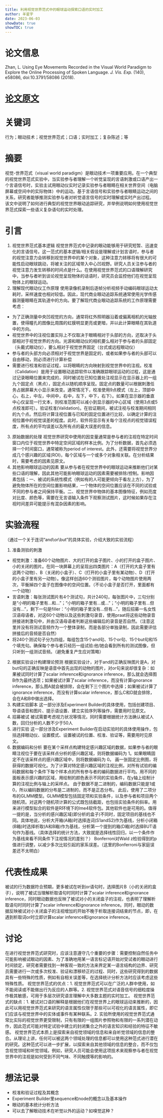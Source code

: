 ```yaml
---
title: 利用视觉世界范式中的眼球运动探索口语的实时加工
author: 羊星宇
date: 2023-06-03
showDate: true
showTOC: true
---
```

# 论文信息
Zhan, L. Using Eye Movements Recorded in the Visual World Paradigm to Explore the Online Processing of Spoken Language. <em>J. Vis. Exp.</em> (140), e58086, doi:10.3791/58086 (2018).
# [论文原文](Source_Files/2023-6-3-YXY.pdf)
# 关键词
行为；眼动技术；视觉世界范式；口语；实时加工；复杂陈述；等
# 摘要
视觉-世界范式（visual world paradigm）是眼动技术一项重要应用。在一个典型的视觉世界范式实验中，当实验参与者理解一个听觉呈现的言语刺激或口语产出一个言语信号时，实验主试用眼动仪实时记录实验参与者眼睛在相关世界空间（电脑屏幕或空间中的实际物体）中的运动。基于言语信号和实验参与者眼睛运动之间的关系，研究者能够推测实验参与者对听觉语言信号的实时理解或实时产出过程。
该文中说明了如何进行典型的视觉世界眼动追踪研究，并举例说明如何使用视觉世界范式探索一些语义复杂语句的实时处理。
# 引言
1. 视觉世界范式基本逻辑
视觉世界范式中记录的眼动能够用于研究短暂、迅速变化的言语信号。这一范式的基本逻辑/相关假设是理解或计划言语时，参与者的视觉注意力会转移到视觉世界中的某个对象，这种注意力转移将有很大的可能性启动眼球跳动，将被关注的区域带入中心凹视野。研究人员关注参与者的视觉注意力发生转移的时间点是什么。在使用视觉世界范式的口语理解研究中，当参与者听到谈论视觉呈现物体的话语时，研究员会监控他们在视觉呈现物体上的眼球运动。
2. 理解现代眼动仪工作原理
使用录像机录制后逐帧分析视频手动编码眼球运动太耗时，采样速度也相对较低。因此，现代商业眼动追踪系统通常使用光学传感器测量眼睛在其轨道中的方向。要了解现代商业眼动追踪系统的工作原理需要考虑：
* 为了正确测量中央凹视觉的方向，通常将红外照明器沿着或偏离相机的光轴放置，使得瞳孔的图像比周围的虹膜明显更亮或更暗，并以此计算眼睛在其轨道中的方向。
* 视觉世界中的注视位置实际上不仅取决于眼睛相对于头部的方向，还取决于头部相对于视觉世界的方向。光源和眼动仪的相机要么相对于参与者的头部固定（头戴式眼动仪），要么相对于视觉世界固定（台式或远程眼动仪）
* 参与者的头部方向必须相对于视觉世界是固定的，或者如果参与者的头部可以自由移动，则必须进行计算补偿
* 需要进行校准和验证过程，以将眼睛的方向映射到视觉世界中的注视。校准（Calidation）是用于设置眼动追踪软件以准确跟踪眼球运动的过程，这是通过记录眼睛位置来完成的，同时被试在已知位置处注视显示在显示器上的一组九个固定点（黑点），固定点以随机顺序呈现。固定点的数量可以根据刺激任务占据屏幕大小显示来改变。通常情况下，校准使用9点模式（左上，顶部中心，右上，中左，中间中，右中，左下，中下，右下）。如果在显示器的垂直中心仅呈现一行文本，则校准范围可以减小到显示器的中心区域（使用3点或5点校准即可）。验证校准(Validation)。在验证期间，被试注视与校准期间相同的九个点。然后将计算注视位置与已知的固定位置进行比较，以确定计算的注视位置中的视觉误差的程度。此时，软件将显示有关每个注视点的视觉错误程度，所有点的平均误差以及所有点的最大误差的信息。
3. 原始数据的处理
视觉世界研究中使用的因变量通常是参与者的注视在特定时间窗口内位于视觉世界中特定空间区域的样本比例。为了分析数据，首先必须选择一个时间窗口，通常被称为period of interest。此外，还需要将视觉世界分成几个感兴趣的区域(ROI)，每个区域与一个或多个对象相关联。在分析结果时，需要考虑的因素见原文。
4. 其他影响眼球运动的因素
要从参与者在视觉世界中的眼球运动来推断他们对某些口语的理解，因此其他可能影响眼球运动的因素需要被排除/控制。影响因素包括：一、被试的系统性模式（例如有的人可能更倾向于看左上方），为了避免物体所在的空间位置影响结果，一个物体的空间位置应该在不同的试验或不同的参与者之间保持平衡。二、视觉世界中物体的基本图像特征，例如亮度对比度、颜色等，需要在无言语输入条件下观察测试图片，这时候如果存在注视时间差异可能提示有混杂因素的影响。
# 实验流程
（通过一个关于连词“and\or\but”的具体实验，介绍大致的实验流程）
1. 准备测验的刺激
* 视觉刺激：准备60个动物图片、大的打开的盒子图片、小的打开的盒子图片、小的关闭的图片。在同一块屏幕上的呈现出四类图片：A（打开的大盒子里有这两个动物）、B（关闭的小盒子）、C（打开的小盒子里有某动物）、D（打开的小盒子里有另一动物）。像这样创造60个测验图片，每个动物图片使用两次，平衡掉四个盒子在图像中的空间位置。（不论小盒子是否打开，里面都有一个动物）
* 言语刺激：每张测试图片有4个测试句，共计240句，每张图片中，三句分别是“小明的箱子里有...和...”；“小明的箱子里有...或...”；“小明的箱子里有...但没有...”，剩下一句是filler：“小明的箱子里没有...但有...”，随后招募一名女性汉语母语者，对这60个动物以及这些刺激句录音，使用praat将这些动物录音拼接进刺激句中，并由汉语母语者判断这些编辑后的录音是否自然。（注意这里并没有将测试音频作为一个整体录制，而是各部分单独录制，因此需要评估拼接后的音频是否自然）
* 将240个测试句子分为四组，每组包含15个and句、15个or句、15个but句和15个填充句。确保每个参与者只经历一组试验:他/她会看到所有的测试图像，但只听到一组测试音频。（避免重复产生应对策略）
2. 根据实验设计构建理论预测
根据实验设计，对于and的正确反映图片是A，对but句的正确反映是语音中首先出现的动物的图片，对or句来说却很复杂：如果被试同时计算了scalar inference和ignorance inference，那么就会选择图B作为最终选项；如果被试计算了scalar inference，而没有计算ignorance inference，那么图A就会被排除，会在剩下三个图片中选择；如果被试计算了ignorance inference，而没有计算scalar inference，那么C和D就会排除，会在A和B中做出选择。
3. 构建实验脚本
这一部分涉及Experiment Builder的具体使用，包括创建项目、导语语音和图片、提示语设置、建立实验序列等操作，需要用时见原文。
4. 招募被试
被试需要考虑视力状况等情况，同时需要根据统计方法确认被试人数，回归分析的人数不少于50人
5. 进行实验
这一部分涉及Experiment Builder在启动实验时的具体使用操作，包括选择眼动仪、设置模式、设置被试的位置、校准、验证等，需要用时见原文。
6. 数据编码和分析
要在某个采样点构建特定感兴趣区域的数据，如果参与者的眼睛注视位于要在该采样点分析的感兴趣区域，则将数据编码为 1。如果眼睛固定不在该采样点的感兴趣区域中，则将数据编码为 0。
画一张固定比例图，将获得的数据可视化。为了计算对特定感兴趣区域的注视比例，对所有试验的编码数据和每个条件下每个样本点的所有参与者的编码数据进行平均。用不同的面板表示感兴趣的区域，用绘制的颜色表示不同的实验条件，在y轴上绘制计算的注视比例与轴上的采样点。
由于数据不是二进制的，编码数据只能是1或0，所以编码数据的分布是二进制的，而不是正态分布。
此后，使用了二项分布的GLMM模型。GLMM模型包括固定项和实验条件，以及参与者和项目两个随机项。对这两个随机项计算的公式既包括截距，也包括实验条件的斜率。用来进行模型拟合的软件是R环境下的lme4软件包。其他软件也是可用的。值得一提的是，当分析的感兴趣区域(即分析的盒子)不同时，固定项目的基线也不同。具体地说，分析大开箱(A箱)时选择连词(S1andS2)作为基线，分析小闭箱(B箱)时选择析取(A和B箱)作为基线，分析第一个提到的箱(D箱)时选择BUT语句作为基线。（具体选择的统计方法，大致就是选择线性回归，以一个条件作为基线来看不同条件下注视情况的差别？）
Bonferroni对Wald z检验得到的p值进行调整，以减少多次比较引起的家系误差。（这里的Bonferroni与家庭误差还不太明白）
# 代表性成果
被试的行为数据符合预期，更多被试在听到or语句时，选择图片B（小的关闭的盒子），说明了被试当理解析取语句时同时计算了scalar inference和ignorance inference，同时眼动数据也反映了被试对小的关闭盒子的注视，也表明了理解析取语句时同时计算了scalar inference和ignorance inference。同时，眼动的数据反映被试对小关闭盒子的注视增加的开始不晚于析取连接词结束的节点，即，在遇到析取词or时立即计算scalar inference和ignorance inference。
# 讨论
在进行视觉世界范式研究时，应该注意遵守几个重要的步骤：需要控制自然任务中可能影响被试眼动的因素、为了准确地用某一语言标记语开始对受试者的眼动进行时间锁定，研究者需要找到一种客观一致的方法来界定某一语言结构的边界、研究员需要进行一次或多次校准、验证和漂移矫正的过程、同时，这些研究得到的数据具有一些特殊的性质，例如有自相关误差等，在选择统计分析方法时应该考虑这些特殊性质。
视觉世界范式的优点：1. 视觉世界范式可以在广泛的人群中使用，如不能阅读或不能做出行为反应的人群等。2. 视觉世界范式对语音信号的细粒度操作极其敏感，可用于多层次研究语言理解中大多数主题的实时加工。
视觉世界范式的缺点：1. 被试对口语的解释是根据他们在视觉世界上的眼球运动来推断的，因此可以用视觉世界范式来研究的语言属性仅限于那些可以可视化的语言属性，即它们应该与视觉世界中的实体或事件有某种联系。2. 实验所使用的视觉世界范式通常比实际的视觉世界更受限制，只有有限的一组图片参照物和有限的一系列潜在动作，因此范式可能对特定试验中建立的封闭集合之外的语言知识和经验的特征不敏感。
视觉世界范式本质上是探索来自视觉领域的信息和来自听觉领域的信息的整合。从理论上讲，任何可以被这两个领域处理的信息都可以使用这种范式进行潜在的研究。这种范式可以进一步扩展，以探索来自其他领域的信息的整合，而不仅包含视觉领域和听觉领域。例如，研究人员可能会使用这项技术来观察参与者在视觉世界中的注视是如何受到不同气味、不同触摸等的影响的。



  

# 想法记录
* 校准和验证过程及其概念
* Experiment Builder里sequence和node的概念以及基本操作
* 眼动的基本统计分析方法
* 可以去了解眼动技术在听觉以外的运动？如嗅觉这种？





